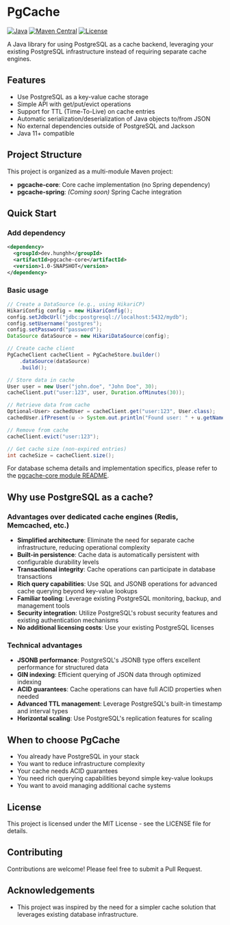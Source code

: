 # PgCache

[![Java](https://img.shields.io/badge/Java-11%2B-blue.svg)](https://www.oracle.com/java/)
[![Maven Central](https://img.shields.io/badge/Maven%20Central-Coming%20Soon-orange.svg)](https://search.maven.org/)
[![License](https://img.shields.io/badge/License-MIT-green.svg)](LICENSE)

A Java library for using PostgreSQL as a cache backend, leveraging your existing PostgreSQL infrastructure instead of requiring separate cache engines.

## Features

- Use PostgreSQL as a key-value cache storage
- Simple API with get/put/evict operations
- Support for TTL (Time-To-Live) on cache entries
- Automatic serialization/deserialization of Java objects to/from JSON
- No external dependencies outside of PostgreSQL and Jackson
- Java 11+ compatible

## Project Structure

This project is organized as a multi-module Maven project:

- **pgcache-core**: Core cache implementation (no Spring dependency)
- **pgcache-spring**: *(Coming soon)* Spring Cache integration

## Quick Start

### Add dependency

```xml
<dependency>
  <groupId>dev.hunghh</groupId>
  <artifactId>pgcache-core</artifactId>
  <version>1.0-SNAPSHOT</version>
</dependency>
```

### Basic usage

```java
// Create a DataSource (e.g., using HikariCP)
HikariConfig config = new HikariConfig();
config.setJdbcUrl("jdbc:postgresql://localhost:5432/mydb");
config.setUsername("postgres");
config.setPassword("password");
DataSource dataSource = new HikariDataSource(config);

// Create cache client
PgCacheClient cacheClient = PgCacheStore.builder()
    .dataSource(dataSource)
    .build();

// Store data in cache
User user = new User("john.doe", "John Doe", 30);
cacheClient.put("user:123", user, Duration.ofMinutes(30));

// Retrieve data from cache
Optional<User> cachedUser = cacheClient.get("user:123", User.class);
cachedUser.ifPresent(u -> System.out.println("Found user: " + u.getName()));

// Remove from cache
cacheClient.evict("user:123");

// Get cache size (non-expired entries)
int cacheSize = cacheClient.size();
```

For database schema details and implementation specifics, please refer to the [pgcache-core module README](pgcache-core/README.md).

## Why use PostgreSQL as a cache?

### Advantages over dedicated cache engines (Redis, Memcached, etc.)

- **Simplified architecture**: Eliminate the need for separate cache infrastructure, reducing operational complexity
- **Built-in persistence**: Cache data is automatically persistent with configurable durability levels
- **Transactional integrity**: Cache operations can participate in database transactions
- **Rich query capabilities**: Use SQL and JSONB operations for advanced cache querying beyond key-value lookups
- **Familiar tooling**: Leverage existing PostgreSQL monitoring, backup, and management tools
- **Security integration**: Utilize PostgreSQL's robust security features and existing authentication mechanisms
- **No additional licensing costs**: Use your existing PostgreSQL licenses

### Technical advantages

- **JSONB performance**: PostgreSQL's JSONB type offers excellent performance for structured data
- **GIN indexing**: Efficient querying of JSON data through optimized indexing
- **ACID guarantees**: Cache operations can have full ACID properties when needed
- **Advanced TTL management**: Leverage PostgreSQL's built-in timestamp and interval types
- **Horizontal scaling**: Use PostgreSQL's replication features for scaling

## When to choose PgCache

- You already have PostgreSQL in your stack
- You want to reduce infrastructure complexity
- Your cache needs ACID guarantees
- You need rich querying capabilities beyond simple key-value lookups
- You want to avoid managing additional cache systems

## License

This project is licensed under the MIT License - see the LICENSE file for details.

## Contributing

Contributions are welcome! Please feel free to submit a Pull Request.

## Acknowledgements

- This project was inspired by the need for a simpler cache solution that leverages existing database infrastructure.
